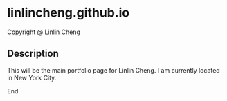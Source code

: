 # linlincheng.github.io

 Copyright @ Linlin Cheng

## Description 
 This will be the main portfolio page for Linlin Cheng. I am currently located in New York City.
 
End
